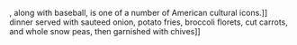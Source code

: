 , along with baseball, is one of a number of American cultural icons.]] dinner served with sauteed onion, potato fries, broccoli florets, cut carrots, and whole snow peas, then garnished with chives]]
